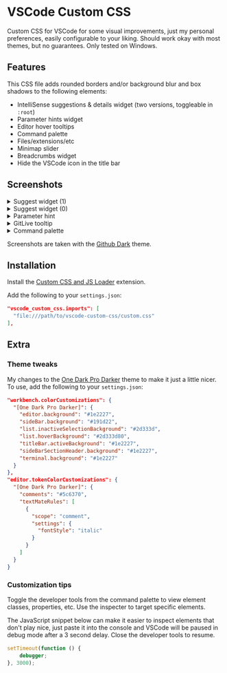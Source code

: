 # VSCode Custom CSS

Custom CSS for VSCode for some visual improvements, just my personal preferences, easily configurable to your liking. Should work okay with most themes, but no guarantees. Only tested on Windows.

## Features

This CSS file adds rounded borders and/or background blur and box shadows to the following elements:

-  IntelliSense suggestions & details widget (two versions, toggleable in `:root`)
-  Parameter hints widget
-  Editor hover tooltips
-  Command palette
-  Files/extensions/etc
-  Minimap slider
-  Breadcrumbs widget
-  Hide the VSCode icon in the title bar

## Screenshots

<details>
  <summary>Suggest widget (1)</summary>

![Suggest Widget (1)](/screenshots/suggest-widget-1.png)

</details>

<details>
  <summary>Suggest widget (0)</summary>

![Suggest Widget (0)](/screenshots/suggest-widget-0.png)

</details>

<details>
  <summary>Parameter hint</summary>

![Parameter hint](/screenshots/tooltip.png)

</details>

<details>
  <summary>GitLive tooltip</summary>

![GitLive tooltip](/screenshots/gitlive-tooltip.png)

</details>

<details>
  <summary>Command palette</summary>

![Command palette](/screenshots/command-palette.png)

</details>

Screenshots are taken with the [Github Dark](https://marketplace.visualstudio.com/items?itemName=GitHub.github-vscode-theme) theme.

## Installation

Install the [Custom CSS and JS Loader](https://marketplace.visualstudio.com/items?itemName=be5invis.vscode-custom-css) extension.

Add the following to your `settings.json`:

```json
"vscode_custom_css.imports": [
  "file:///path/to/vscode-custom-css/custom.css"
],
```

## Extra

### Theme tweaks

My changes to the [One Dark Pro Darker](https://marketplace.visualstudio.com/items?itemName=zhuangtongfa.Material-theme) theme to make it just a little nicer. To use, add the following to your `settings.json`:

```json
"workbench.colorCustomizations": {
  "[One Dark Pro Darker]": {
    "editor.background": "#1e2227",
    "sideBar.background": "#191d22",
    "list.inactiveSelectionBackground": "#2d333d",
    "list.hoverBackground": "#2d333d80",
    "titleBar.activeBackground": "#1e2227",
    "sideBarSectionHeader.background": "#1e2227",
    "terminal.background": "#1e2227"
  }
},
"editor.tokenColorCustomizations": {
  "[One Dark Pro Darker]": {
    "comments": "#5c6370",
    "textMateRules": [
      {
        "scope": "comment",
        "settings": {
          "fontStyle": "italic"
        }
      }
    ]
  }
}
```

### Customization tips

Toggle the developer tools from the command palette to view element classes, properties, etc. Use the inspecter to target specific elements.

The JavaScript snippet below can make it easier to inspect elements that don't play nice, just paste it into the console and VSCode will be paused in debug mode after a 3 second delay. Close the developer tools to resume.

```js
setTimeout(function () {
	debugger;
}, 3000);
```
